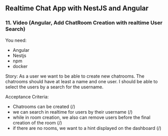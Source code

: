 ## Realtime Chat App with NestJS and Angular
### 11. Video (Angular, Add ChatRoom Creation with realtime User Search)

You need:
- Angular
- Nestjs
- npm
- docker

Story:
As a user we want to be able to create new chatrooms.
The chatrooms should have at least a name and one user. I should be able to select the users by a search for the username.

Acceptance Criteria:
- Chatrooms can be created (/)
- we can search in realtime for users by their username (/)
- while in room creation, we also can remove users before the final creation of the room (/)
- if there are no rooms, we want to a hint displayed on the dashboard (/)
